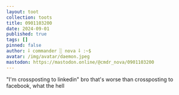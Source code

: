 ```yaml
---
layout: toot
collection: toots
title: 0901103200
date: 2024-09-01
published: true
tags: []
pinned: false
author: ⸸ commander ░ nova ⸸ :~$
avatar: /img/avatar/daemon.jpeg
mastodon: https://mastodon.online/@cmdr_nova/0901103200
---
```


"I'm crossposting to linkedin" bro that's worse than crossposting to facebook, what the hell
